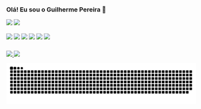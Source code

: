 ### Olá! Eu sou o Guilherme Pereira 👋

<div>
  <a href="https://github.com/GuuiPereira"></a>
  <img height="180em" src="https://github-readme-stats.vercel.app/api?username=GuuiPereira&show_icons=true&theme=dark&include_all_commits=true&count_private=true"></img>
  <img height="180em" src="https://github-readme-stats.vercel.app/api/top-langs/?username=GuuiPereira&layout=compact&langs_count=16&theme=dark"></img>
</div>
<div style='display:inline-block'><br>
  <img align="center" alt"Javascript" height="30" width"40" src="https://user-images.githubusercontent.com/39813384/127778162-934fe871-6563-4a69-ad7e-ee2bd7f47ade.png">
  <img align="center" alt"Typescript" height="30" width"40" src="https://user-images.githubusercontent.com/39813384/127778173-b78c289d-59b4-4b4e-bb11-7b6f77ec328a.png">
  <img align="center" alt"HTML" height="30" width"40" src="https://user-images.githubusercontent.com/39813384/127778171-4d6233eb-8736-4c67-878e-2c8a5ecb205e.png">
  <img align="center" alt"CSS" height="30" width"40" src="https://user-images.githubusercontent.com/39813384/127778172-35b31104-0131-48ad-8d30-905aaf1e09e7.png">
  <img align="center" alt"React" height="30" width"40" src="https://user-images.githubusercontent.com/39813384/127778175-87e54090-ffaa-40e0-bdd0-88608420c8de.png">
  <img align="center" alt"Node" height="30" width"40" src="https://user-images.githubusercontent.com/39813384/127778174-4964df7f-9ad2-4c4f-8612-0d01d3b503e3.png">
<div>
  
##
  
<div>
  <a href="https://www.linkedin.com/in/gui-pnascimento/" target="_blank">
    <img src="https://img.shields.io/badge/LinkedIn-0077B5?style=for-the-badge&logo=linkedin&logoColor=white"></img>
  </a>
  <a href="https://www.instagram.com/guui_pereiraa" target="_blank">
    <img src="https://img.shields.io/badge/Instagram-E4405F?style=for-the-badge&logo=instagram&logoColor=white"></img>
  </a>
</div>

![Snake animation](https://github.com/GuuiPereira/GuuiPereira/blob/output/github-contribution-grid-snake.svg)
  
<!--

- 🔭 I’m currently working on ...
- 🌱 I’m currently learning ...
- 👯 I’m looking to collaborate on ...
- 🤔 I’m looking for help with ...
- 💬 Ask me about ...
- 📫 How to reach me: ...
- 😄 Pronouns: ...
- ⚡ Fun fact: ...
-->
